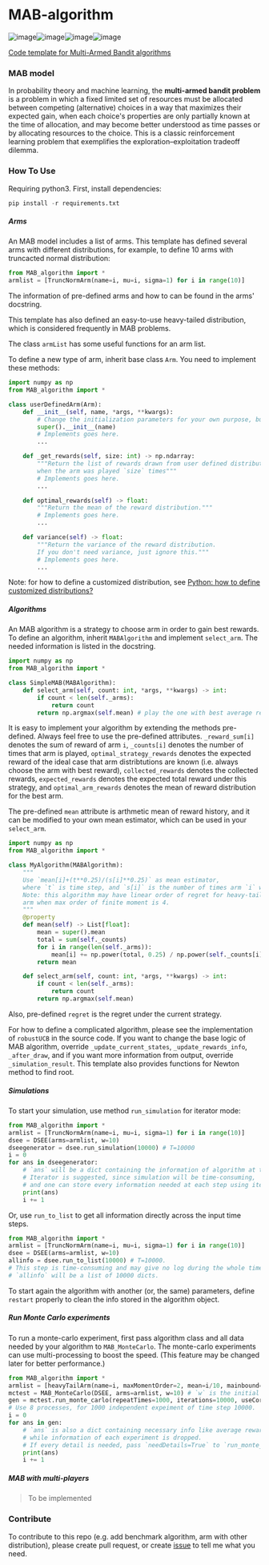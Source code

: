 # MAB-algorithm

![image](https://img.shields.io/badge/Python-3776AB?style=for-the-badge&logo=python&logoColor=white)![image](https://img.shields.io/badge/SciPy-654FF0?style=for-the-badge&logo=SciPy&logoColor=white)![image](https://img.shields.io/badge/Numpy-777BB4?style=for-the-badge&logo=numpy&logoColor=white)![image](https://img.shields.io/github/license/Antares0982/MAB-algorithm-template)

[Code template for Multi-Armed Bandit algorithms](https://github.com/Antares0982/MAB-algorithm-template)

### MAB model

In probability theory and machine learning, the **multi-armed bandit problem** is a problem in which a fixed limited set of resources must be allocated between competing (alternative) choices in a way that maximizes their expected gain, when each choice's properties are only partially known at the time of allocation, and may become better understood as time passes or by allocating resources to the choice. This is a classic reinforcement learning problem that exemplifies the exploration–exploitation tradeoff dilemma. 

### How To Use

Requiring python3. First, install dependencies:

```python
pip install -r requirements.txt
```

##### Arms

An MAB model includes a list of arms. This template has defined several arms with different distributions, for example, to define 10 arms with truncacted normal distribution:

```python
from MAB_algorithm import *
armlist = [TruncNormArm(name=i, mu=i, sigma=1) for i in range(10)]
```

The information of pre-defined arms and how to can be found in the arms' docstring.

This template has also defined an easy-to-use heavy-tailed distribution, which is considered frequently in MAB problems.

The class `armList` has some useful functions for an arm list.

To define a new type of arm, inherit base class `Arm`. You need to implement these methods:

```python
import numpy as np
from MAB_algorithm import *

class userDefinedArm(Arm):
    def __init__(self, name, *args, **kwargs):
        # Change the initialization parameters for your own purpose, but keep `name` aside.
        super().__init__(name)
        # Implements goes here.
        ...

    def _get_rewards(self, size: int) -> np.ndarray:
        """Return the list of rewards drawn from user defined distribution
        when the arm was played `size` times"""
        # Implements goes here.
        ...

    def optimal_rewards(self) -> float:
        """Return the mean of the reward distribution."""
        # Implements goes here.
        ...

   	def variance(self) -> float:
        """Return the variance of the reward distribution. 
        If you don't need variance, just ignore this."""
        # Implements goes here.
        ...
```

Note: for how to define a customized distribution, see [Python: how to define customized distributions?](https://stackoverflow.com/questions/46055690/python-how-to-define-customized-distributions)

##### Algorithms

An MAB algorithm is a strategy to choose arm in order to gain best rewards. To define an algorithm, inherit `MABAlgorithm` and implement `select_arm`. The needed information is listed in the docstring.

```python
import numpy as np
from MAB_algorithm import *

class SimpleMAB(MABAlgorithm):
    def select_arm(self, count: int, *args, **kwargs) -> int:
        if count < len(self._arms):
            return count
        return np.argmax(self.mean) # play the one with best average reward history
```

It is easy to implement your algorithm by extending the methods pre-defined. Always feel free to use the pre-defined attributes. `_reward_sum[i]` denotes the sum of reward of arm `i`, `_counts[i]` denotes the number of times that arm is played, `optimal_strategy_rewards` denotes the expected reward of the ideal case that arm distribtutions are known (i.e. always choose the arm with best reward), `collected_rewards` denotes the collected rewards, `expected_rewards` denotes the expected total reward under this strategy, and `optimal_arm_rewards` denotes the mean of reward distribution for the best arm.

The pre-defined `mean` attribute is arthmetic mean of reward history, and it can be modified to your own mean estimator, which can be used in your `select_arm`.

```python
import numpy as np
from MAB_algorithm import *

class MyAlgorithm(MABAlgorithm):
    """
    Use `mean[i]+(t**0.25)/(s[i]**0.25)` as mean estimator,
    where `t` is time step, and `s[i]` is the number of times arm `i` was played.
    Note: this algorithm may have linear order of regret for heavy-tailed
    arm when max order of finite moment is 4.
    """
    @property
    def mean(self) -> List[float]:
        mean = super().mean
        total = sum(self._counts)
        for i in range(len(self._arms)):
            mean[i] += np.power(total, 0.25) / np.power(self._counts[i], 0.25)
        return mean

    def select_arm(self, count: int, *args, **kwargs) -> int:
        if count < len(self._arms):
            return count
        return np.argmax(self.mean)
```

Also, pre-defined `regret` is the regret under the current strategy.

For how to define a complicated algorithm, please see the implementation of `robustUCB` in the source code. If you want to change the base logic of MAB algorithm, override `_update_current_states`, `_update_rewards_info`, `_after_draw`, and if you want more information from output, override `_simulation_result`. This template also provides functions for Newton method to find root.

##### Simulations

To start your simulation, use method `run_simulation` for iterator mode:

```python
from MAB_algorithm import *
armlist = [TruncNormArm(name=i, mu=i, sigma=1) for i in range(10)]
dsee = DSEE(arms=armlist, w=10)
dseegenerator = dsee.run_simulation(10000) # T=10000
i = 0
for ans in dseegenerator:
    # `ans` will be a dict containing the information of algorithm at time step i.
    # Iterator is suggested, since simulation will be time-consuming,
    # and one can store every information needed at each step using iterator.
    print(ans)
    i += 1
```

Or, use `run_to_list` to get all information directly across the input time steps.

```python
from MAB_algorithm import *
armlist = [TruncNormArm(name=i, mu=i, sigma=1) for i in range(10)]
dsee = DSEE(arms=armlist, w=10)
allinfo = dsee.run_to_list(10000) # T=10000.
# This step is time-consuming and may give no log during the whole time.
# `allinfo` will be a list of 10000 dicts.
```

To start again the algorithm with another (or, the same) parameters, define `restart` properly to clean the info stored in the algorithm object.

##### Run Monte Carlo experiments

To run a monte-carlo experiment, first pass algorithm class and all data needed by your algorithm to `MAB_MonteCarlo`. The monte-carlo experiments can use multi-processing to boost the speed. (This feature may be changed later for better performance.)

```python
from MAB_algorithm import *
armlist = [heavyTailArm(name=i, maxMomentOrder=2, mean=i/10, mainbound=1.5) for i in range(10)]
mctest = MAB_MonteCarlo(DSEE, arms=armlist, w=10) # `w` is the initial parameter needed by DSEE
gen = mctest.run_monte_carlo(repeatTimes=1000, iterations=10000, useCores=8)
# Use 8 processes, for 1000 independent expeiment of time step 10000.
i = 0
for ans in gen:
    # `ans` is also a dict containing necessary info like average reward, regret,
    # while information of each experiment is dropped.
    # If every detail is needed, pass `needDetails=True` to `run_monte_carlo`.
    print(ans)
    i += 1
```

##### MAB with multi-players

> To be implemented

### Contribute

To contribute to this repo (e.g. add benchmark algorithm, arm with other distribution), please create pull request, or create [issue](https://github.com/Antares0982/MAB-algorithm-template/issues) to tell me what you need.

